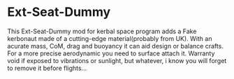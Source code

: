 # Ext-Seat-Dummy

This Ext-Seat-Dummy mod for kerbal space program adds a Fake kerbonaut made of a cutting-edge material(probably from UK). With an acurate mass, CoM, drag and buoyancy it can aid design or balance crafts. For a more precise aerodynamic you need to surface attach it. Warranty void if exposed to vibrations or sunlight, but whatever, i know you will forget to remove it before flights...
